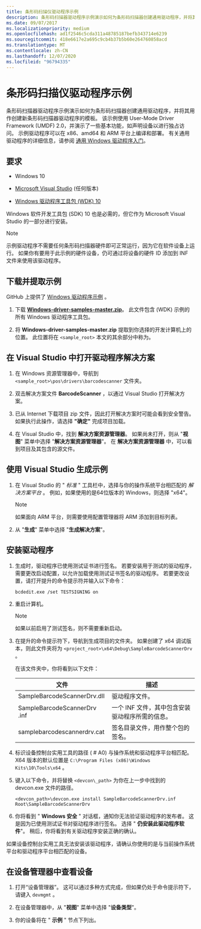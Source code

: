 ```yaml
---
title: 条形码扫描仪驱动程序示例
description: 条形码扫描器驱动程序示例演示如何为条形码扫描器创建通用驱动程序，并将其用作创建新条形码扫描器驱动程序的模板。
ms.date: 09/07/2017
ms.localizationpriority: medium
ms.openlocfilehash: ad1f2546c5cda311a48785187befb343714e6239
ms.sourcegitcommit: 418e6617e2a695c9cb4b37b5b60e264760858acd
ms.translationtype: MT
ms.contentlocale: zh-CN
ms.lasthandoff: 12/07/2020
ms.locfileid: "96794335"
---
```

# <a name="barcode-scanner-driver-sample"></a>条形码扫描仪驱动程序示例

条形码扫描器驱动程序示例演示如何为条形码扫描器创建通用驱动程序，并将其用作创建新条形码扫描器驱动程序的模板。 该示例使用 User-Mode Driver Framework (UMDF) 2.0，并演示了一些基本功能，如声明设备以进行独占访问。 示例驱动程序可以在 x86、amd64 和 ARM 平台上编译和部署。 有关通用驱动程序的详细信息，请参阅 [通用 Windows 驱动程序入门](../develop/getting-started-with-windows-drivers.md)。

## <a name="requirements"></a>要求

- Windows 10

- [Microsoft Visual Studio](https://visualstudio.microsoft.com) (任何版本) 

- [Windows 驱动程序工具包 (WDK) 10](../download-the-wdk.md)

Windows 软件开发工具包 (SDK) 10 也是必需的，但它作为 Microsoft Visual Studio 的一部分进行安装。

> [!NOTE]
> 示例驱动程序不需要任何条形码扫描器硬件即可正常运行，因为它在软件设备上运行。 如果你有要用于此示例的硬件设备，仍可通过将设备的硬件 ID 添加到 INF 文件来使用该驱动程序。

## <a name="download-and-extract-the-sample"></a>下载并提取示例

GitHub 上提供了 [Windows 驱动程序示例](https://github.com/Microsoft/Windows-driver-samples) 。

1. 下载 [**Windows-driver-samples-master.zip**](https://github.com/microsoft/Windows-driver-samples/archive/master.zip)。 此文件包含 (WDK) 示例的所有 Windows 驱动程序工具包。

1. 将 **Windows-driver-samples-master.zip** 提取到你选择的开发计算机上的位置。 此位置将在 `<sample_root>` 本文的其余部分中称为。

## <a name="open-the-driver-solution-in-visual-studio"></a>在 Visual Studio 中打开驱动程序解决方案

1. 在 Windows 资源管理器中，导航到 `<sample_root>\pos\drivers\barcodescanner` 文件夹。

1. 双击解决方案文件 **BarcodeScanner** ，以通过 Visual Studio 打开解决方案。

1. 已从 Internet 下载项目 zip 文件，因此打开解决方案时可能会看到安全警告。 如果执行此操作，请选择 **"确定"** 完成项目加载。

1. 在 Visual Studio 中，找到 **解决方案资源管理器**。 如果尚未打开，则从 "**视图**" 菜单中选择 "**解决方案资源管理器**"。 在 **解决方案资源管理器** 中，可以看到项目及其包含的源文件。

## <a name="build-the-sample-using-visual-studio"></a>使用 Visual Studio 生成示例

1. 在 Visual Studio 的 " *标准* " 工具栏中，选择与你的操作系统平台相匹配的 *解决方案平台* 。 例如，如果使用的是64位版本的 Windows，则选择 "x64"。

    > [!NOTE]
    > 如果面向 ARM 平台，则需要使用配置管理器将 ARM 添加到目标列表。

1. 从 "**生成**" 菜单中选择 "**生成解决方案**"。

## <a name="install-the-driver"></a>安装驱动程序

1. 生成时，驱动程序已使用测试证书进行签名。 若要安装用于测试的驱动程序，需要更改启动配置，以允许加载使用测试证书签名的驱动程序。 若要更改设置，请打开提升的命令提示符并输入以下命令：

    `bcdedit.exe /set TESTSIGNING on`

1. 重启计算机。

    > [!NOTE]
    > 如果以前启用了测试签名，则不需要重新启动。

1. 在提升的命令提示符下，导航到生成项目的文件夹。 如果创建了 x64 调试版本，则此文件夹将为 `<project_root>\x64\Debug\SampleBarcodeScannerDrv` 。

    在该文件夹中，你将看到以下文件：

    | 文件                        | 描述                                                                  |
    |-----------------------------|------------------------------------------------------------------------------|
    | SampleBarcodeScannerDrv.dll | 驱动程序文件。                                                             |
    | SampleBarcodeScannerDrv .inf | 一个 INF 文件，其中包含安装驱动程序所需的信息。          |
    | samplebarcodescannerdrv.cat | 签名目录文件，用作整个包的签名。 |

1. 标识设备控制台实用工具的路径 ( # A0) 与操作系统和驱动程序平台相匹配。 X64 版本的默认位置是 `C:\Program Files (x86)\Windows Kits\10\Tools\x64` 。

1. 键入以下命令，并将替换 `<devcon\_path>` 为你在上一步中找到的 devcon.exe 文件的路径。

    `<devcon_path>\devcon.exe install SampleBarcodeScannerDrv.inf Root\SampleBarcodeScannerDrv`

1. 你将看到 " **Windows 安全** " 对话框，通知你无法验证驱动程序的发布者。 这是因为已使用测试证书对驱动程序进行签名。 选择 " **仍安装此驱动程序软件**"。 稍后，你将看到有关驱动程序安装正确的确认。

如果设备控制台实用工具无法安装该驱动程序，请确认你使用的是与当前操作系统平台和驱动程序平台相匹配的设备。

## <a name="view-the-device-in-device-manager"></a>在设备管理器中查看设备

1. 打开“设备管理器”。 这可以通过多种方式完成，但如果仍处于命令提示符下，请键入 `devmgmt` 。

1. 在设备管理器中，从 "**视图**" 菜单中选择 "**设备类型**"。

1. 你的设备将在 " **示例** " 节点下列出。
